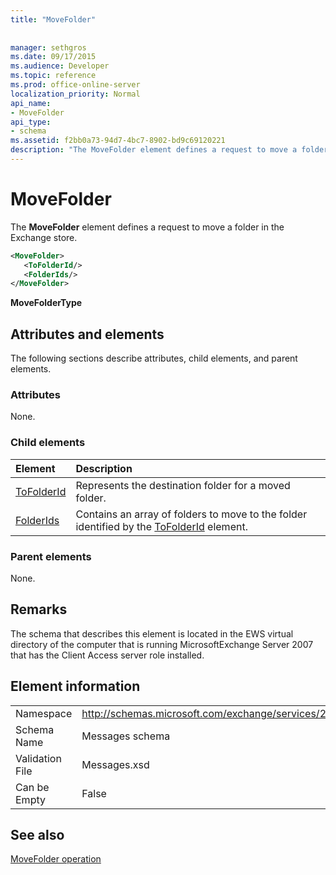```yaml
---
title: "MoveFolder"
 
 
manager: sethgros
ms.date: 09/17/2015
ms.audience: Developer
ms.topic: reference
ms.prod: office-online-server
localization_priority: Normal
api_name:
- MoveFolder
api_type:
- schema
ms.assetid: f2bb0a73-94d7-4bc7-8902-bd9c69120221
description: "The MoveFolder element defines a request to move a folder in the Exchange store."
---
```


# MoveFolder

The **MoveFolder** element defines a request to move a folder in the Exchange store. 
  
```xml
<MoveFolder>
   <ToFolderId/>
   <FolderIds/>
</MoveFolder>
```

 **MoveFolderType**
## Attributes and elements

The following sections describe attributes, child elements, and parent elements.
  
### Attributes

None.
  
### Child elements

|**Element**|**Description**|
|:-----|:-----|
|[ToFolderId](tofolderid.md) <br/> |Represents the destination folder for a moved folder.  <br/> |
|[FolderIds](folderids.md) <br/> |Contains an array of folders to move to the folder identified by the [ToFolderId](tofolderid.md) element.  <br/> |
   
### Parent elements

None.
  
## Remarks

The schema that describes this element is located in the EWS virtual directory of the computer that is running MicrosoftExchange Server 2007 that has the Client Access server role installed.
  
## Element information

|||
|:-----|:-----|
|Namespace  <br/> |http://schemas.microsoft.com/exchange/services/2006/messages  <br/> |
|Schema Name  <br/> |Messages schema  <br/> |
|Validation File  <br/> |Messages.xsd  <br/> |
|Can be Empty  <br/> |False  <br/> |
   
## See also



[MoveFolder operation](movefolder-operation.md)

